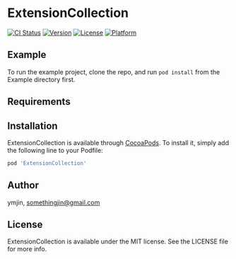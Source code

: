 # ExtensionCollection

[![CI Status](https://img.shields.io/travis/ymjin/ExtensionCollection.svg?style=flat)](https://travis-ci.org/ymjin/ExtensionCollection)
[![Version](https://img.shields.io/cocoapods/v/ExtensionCollection.svg?style=flat)](https://cocoapods.org/pods/ExtensionCollection)
[![License](https://img.shields.io/cocoapods/l/ExtensionCollection.svg?style=flat)](https://cocoapods.org/pods/ExtensionCollection)
[![Platform](https://img.shields.io/cocoapods/p/ExtensionCollection.svg?style=flat)](https://cocoapods.org/pods/ExtensionCollection)

## Example

To run the example project, clone the repo, and run `pod install` from the Example directory first.

## Requirements

## Installation

ExtensionCollection is available through [CocoaPods](https://cocoapods.org). To install
it, simply add the following line to your Podfile:

```ruby
pod 'ExtensionCollection'
```

## Author

ymjin, somethingjin@gmail.com

## License

ExtensionCollection is available under the MIT license. See the LICENSE file for more info.
